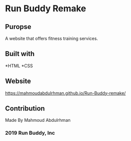 # Run Buddy Remake

## Puropse

A website that offers fitness training services.

## Built with

*HTML
*CSS

## Website

<https://mahmoudabdulrhman.github.io/Run-Buddy-remake/>

## Contribution

Made By Mahmoud Abdulrhman

### 2019 Run Buddy, Inc
